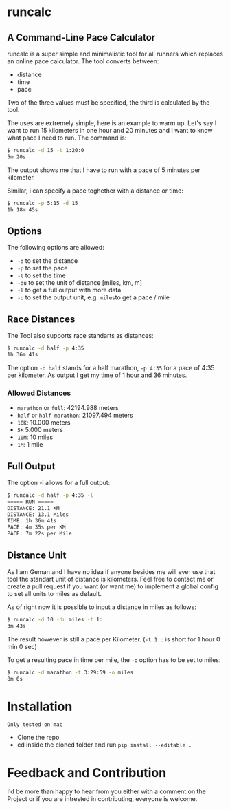 # runcalc
## A Command-Line Pace Calculator
runcalc is a super simple and minimalistic tool for all runners which replaces an online pace calculator. 
The tool converts between:
- distance 
- time
- pace

Two of the three values must be specified, the third is calculated by the tool. 

The uses are extremely simple, here is an example to warm up. Let's say I want to run 15 kilometers in one hour and 20 minutes and I want to know what pace I need to run. The command is:
```bash 
$ runcalc -d 15 -t 1:20:0
5m 20s
```
The output shows me that I have to run with a pace of 5 minutes per kilometer.

Similar, i can specify a pace toghether with a distance or time: 
```bash
$ runcalc -p 5:15 -d 15
1h 18m 45s
```

## Options
The following options are allowed:
- ```-d``` to set the distance 
- ```-p``` to set the pace
- ```-t``` to set the time
- ```-du``` to set the unit of distance [miles, km, m]
- ```-l``` to get a full output with more data
- ```-o``` to set the output unit, e.g. ```miles```to get a pace / mile

## Race Distances
The Tool also supports race standarts as distances: 
```bash
$ runcalc -d half -p 4:35
1h 36m 41s
```
The option ```-d half``` stands for a half marathon, ```-p 4:35``` for a pace of 4:35 per kilometer. As output I get my time of 1 hour and 36 minutes. 

### Allowed Distances
- ```marathon``` or ```full```: 42194.988 meters
- ```half``` or ```half-marathon```: 21097.494 meters
- ```10K```: 10.000 meters
- ```5K``` 5.000 meters
- ```10M```: 10 miles
- ```1M```: 1 mile

## Full Output
The option -l allows for a full output: 
```bash
$ runcalc -d half -p 4:35 -l
===== RUN =====
DISTANCE: 21.1 KM
DISTANCE: 13.1 Miles
TIME: 1h 36m 41s
PACE: 4m 35s per KM
PACE: 7m 22s per Mile
```

## Distance Unit
As I am Geman and I have no idea if anyone besides me will ever use that tool the standart unit of distance is kilometers. Feel free to contact me or create a pull request if you want (or want me) to  implement a global config to set all units to miles as default. 

As of right now it is possible to input a distance in miles as follows: 
```bash
$ runcalc -d 10 -du miles -t 1::
3m 43s
```
The result however is still a pace per Kilometer. (```-t 1::``` is short for 1 hour 0 min 0 sec)

To get a resulting pace in time per mile, the ```-o``` option has to be set to miles:
```bash
$ runcalc -d marathon -t 3:29:59 -o miles
8m 0s
```


# Installation
```Only tested on mac```

- Clone the repo
- cd inside the cloned folder and run ```pip install --editable .```


# Feedback and Contribution 
I'd be more than happy to hear from you either with a comment on the Project or if you are intrested in contributing, everyone is welcome. 
